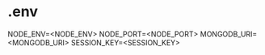 # .env
NODE_ENV=<NODE_ENV>
NODE_PORT=<NODE_PORT>
MONGODB_URI=<MONGODB_URI>
SESSION_KEY=<SESSION_KEY>